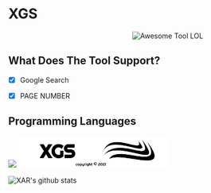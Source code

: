 # XGS
<img src = 'https://github.com/XZRFMA/XGS/blob/main/IMG/XGSBOX.png' width=255 alt = 'Awesome Tool LOL' align='right'/><br>
## What Does The Tool Support?
- [X] Google Search
- [X] PAGE NUMBER


## Programming Languages
<img src = 'https://github.com/MarikIshtar007/MarikIshtar007/blob/master/images/python2.png' height='30'/>
<img src="IMG/XGSBAR.png" width=60% align='cemter'>

![XAR's github stats](https://github-readme-stats.vercel.app/api?username=XZRFMA&show_icons=true&hide=[%22issues%22])
